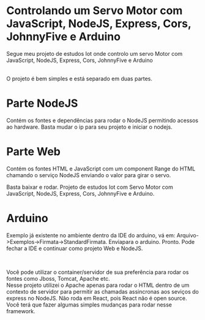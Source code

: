 # Controlando um Servo Motor com JavaScript, NodeJS, Express, Cors, JohnnyFive e Arduino

Segue meu projeto de estudos Iot onde controlo um servo Motor com JavaScript, NodeJS, Express, Cors, JohnnyFive e Arduino

<br />
O projeto é bem simples e está separado em duas partes. 

# Parte NodeJS

Contém os fontes e dependências para rodar o NodeJS permitindo acessos ao hardware. Basta mudar o ip para seu projeto e iniciar o nodejs.

# Parte Web

Contém os fontes HTML e JavaScript com um component Range do HTML chamando o serviço NodeJS enviando o valor para girar o servo. 

Basta baixar e rodar. Projeto de estudos Iot com Servo Motor com JavaScript, NodeJS, Express, Cors, JohnnyFive e Arduino. 

# Arduino

Exemplo já existente no ambiente dentro da IDE do arduino, vá em: Arquivo->Exemplos->Firmata->StandardFirmata. Enviapara o arduino. Pronto. Pode fechar a IDE e continuar como projeto Web e NodeJS. 

<br />

Você pode utilizar o container/servidor de sua preferência para rodar os fontes como Jboss, Tomcat, Apache etc. <br />
Nesse projeto utilizei o Apache apenas para rodar o HTML dentro de um contexto de servidor para permitir as chamadas assincronas aos seviços do express no NodeJS. Não roda em React, pois React não é open source. Você terá que fazer algumas simples mudanças para rodar nesse framework. 








